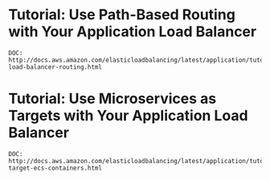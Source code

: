 # Tutorial: Use Path-Based Routing with Your Application Load Balancer

	DOC:  http://docs.aws.amazon.com/elasticloadbalancing/latest/application/tutorial-load-balancer-routing.html


# Tutorial: Use Microservices as Targets with Your Application Load Balancer

	DOC:  http://docs.aws.amazon.com/elasticloadbalancing/latest/application/tutorial-target-ecs-containers.html


